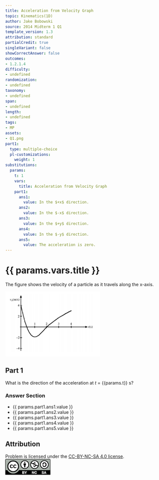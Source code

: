 ```yaml
---
title: Acceleration from Velocity Graph
topic: Kinematics(1D)
author: Jake Bobowski
source: 2014 Midterm 1 Q1
template_version: 1.3
attribution: standard
partialCredit: true
singleVariant: false
showCorrectAnswer: false
outcomes:
- 1.2.1.4
difficulty:
- undefined
randomization:
- undefined
taxonomy:
- undefined
span:
- undefined
length:
- undefined
tags:
- MP
assets:
- Q1.png
part1:
  type: multiple-choice
  pl-customizations:
    weight: 1
substitutions:
  params:
    t: 1
    vars:
      title: Acceleration from Velocity Graph
    part1:
      ans1:
        value: In the $+x$ direction.
      ans2:
        value: In the $-x$ direction.
      ans3:
        value: In the $+y$ direction.
      ans4:
        value: In the $-y$ direction.
      ans5:
        value: The acceleration is zero.
---
```

# {{ params.vars.title }}
The figure shows the velocity of a particle as it travels along the x-axis.

<img src="Q1.png" width=300 alt="Graph of velocity versus time, a parabola-like shape that is concave up. The x-axis represents time and the x-axis represents velocity. It slopes downwards from t=0 to t=1, then slopes upward form t=1 to t=4. The y intercept is 4m/s an the x intercepts are t=0.5 and t=2.">

## Part 1

What is the direction of the acceleration at $t$ = {{params.t}} s?

### Answer Section

- {{ params.part1.ans1.value }}
- {{ params.part1.ans2.value }}
- {{ params.part1.ans3.value }}
- {{ params.part1.ans4.value }}
- {{ params.part1.ans5.value }}

## Attribution

Problem is licensed under the [CC-BY-NC-SA 4.0 license](https://creativecommons.org/licenses/by-nc-sa/4.0/).<br> ![The Creative Commons 4.0 license requiring attribution-BY, non-commercial-NC, and share-alike-SA license.](https://raw.githubusercontent.com/firasm/bits/master/by-nc-sa.png)